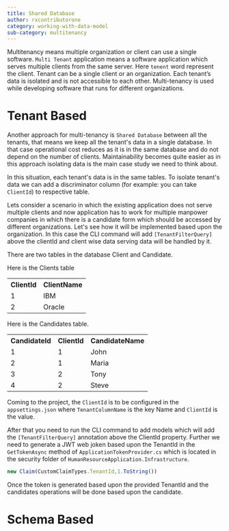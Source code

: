 ```yaml
---
title: Shared Database
author: rxcontributorone
category: working-with-data-model
sub-category: multitenancy
---
```


Multitenancy means multiple organization or client can use a single software. `Multi Tenant` application means a software application which serves multiple clients from the same server. Here `tenent` word represent the client. Tenant can be a single client or an organization. Each tenant’s data is isolated and is not accessible to each other. Multi-tenancy is used while developing software that runs for different organizations.

# Tenant Based
Another approach for multi-tenancy is `Shared Database` between all the tenants, that means we keep all the tenant's data in a single database. In that case operational cost reduces as it is in the same database and do not depend on the number of clients. Maintainability becomes quite easier as in this approach isolating data is the main case study we need to think about. 

In this situation, each tenant's data is in the same tables. To isolate tenant's data we can add a discriminator column (for example: you can take `ClientId`) to respective table.

Lets consider a scenario in which the existing application does not serve multiple clients and now application has to work for multiple manpower companies in which there is a candidate form which should be accessed by different organizations. Let's see how it will be implemented based upon the organization. In this case the CLI command will add `[TenantFilterQuery]` above the clientId and client wise data serving data will be handled by it. 

There are two tables in the database Client and Candidate. 

Here is the Clients table

<table class="table table-bordered">
<tr><th>ClientId</th><th>ClientName</th></tr>
<tr><td>1</td><td>IBM</td></tr>
<tr><td>2</td><td>Oracle</td></tr>
</table>

Here is the Candidates table.

<table class="table table-bordered">
<tr><th>CandidateId</th><th>ClientId</th><th>CandidateName</th></tr>
<tr><td>1</td><td>1</td><td>John</td></tr>
<tr><td>2</td><td>1</td><td>Maria</td></tr>
<tr><td>3</td><td>2</td><td>Tony</td></tr>
<tr><td>4</td><td>2</td><td>Steve</td></tr>
</table>

Coming to the project, the `ClientId` is to be configured in the `appsettings.json` where `TenantColumnName` is the key Name and `ClientId` is the value.

After that you need to run the CLI command to add models which will add the `[TenantFilterQuery]` annotation above the ClientId property. Further we need to generate a JWT web joken based upon the TenantId in the `GetTokenAsync` method of `ApplicationTokenProvider.cs` which is located in the security folder of `HumanResourceApplication.Infrastructure`.

```js
new Claim(CustomClaimTypes.TenantId,1.ToString())
```

Once the token is generated based upon the provided TenantId and the candidates operations will be done based upon the candidate.

# Schema Based


